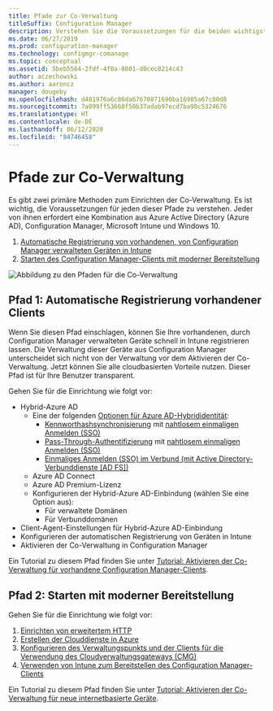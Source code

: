 ```yaml
---
title: Pfade zur Co-Verwaltung
titleSuffix: Configuration Manager
description: Verstehen Sie die Voraussetzungen für die beiden wichtigsten Methoden, wie Sie Co-Verwaltung einrichten können.
ms.date: 06/27/2019
ms.prod: configuration-manager
ms.technology: configmgr-comanage
ms.topic: conceptual
ms.assetid: 5beb5564-2fdf-4f0a-8801-d0cec8214c43
author: aczechowski
ms.author: aaroncz
manager: dougeby
ms.openlocfilehash: d481976a6c86da67670871690ba16985a67c80d8
ms.sourcegitcommit: 7a099ff53668f50b37adab97ecd7ba98c5324676
ms.translationtype: HT
ms.contentlocale: de-DE
ms.lasthandoff: 06/12/2020
ms.locfileid: "84746458"
---
```

# <a name="paths-to-co-management"></a>Pfade zur Co-Verwaltung

Es gibt zwei primäre Methoden zum Einrichten der Co-Verwaltung. Es ist wichtig, die Voraussetzungen für jeden dieser Pfade zu verstehen. Jeder von ihnen erfordert eine Kombination aus Azure Active Directory (Azure AD), Configuration Manager, Microsoft Intune und Windows 10. 

1. [Automatische Registrierung von vorhandenen, von Configuration Manager verwalteten Geräten in Intune](#bkmk_path1)  
2. [Starten des Configuration Manager-Clients mit moderner Bereitstellung](#bkmk_path2)  

![Abbildung zu den Pfaden für die Co-Verwaltung](media/co-management-paths.png)



## <a name="path-1-auto-enroll-existing-clients"></a><a name="bkmk_path1"></a>Pfad 1: Automatische Registrierung vorhandener Clients

Wenn Sie diesen Pfad einschlagen, können Sie Ihre vorhandenen, durch Configuration Manager verwalteten Geräte schnell in Intune registrieren lassen. Die Verwaltung dieser Geräte aus Configuration Manager unterscheidet sich nicht von der Verwaltung vor dem Aktivieren der Co-Verwaltung. Jetzt können Sie alle cloudbasierten Vorteile nutzen. Dieser Pfad ist für Ihre Benutzer transparent.

Gehen Sie für die Einrichtung wie folgt vor:
- Hybrid-Azure AD
    - Eine der folgenden [Optionen für Azure AD-Hybrididentität](https://docs.microsoft.com/azure/active-directory/hybrid/plan-connect-user-signin):  
       - [Kennworthashsynchronisierung](https://docs.microsoft.com/azure/active-directory/hybrid/plan-connect-user-signin#password-hash-synchronization) mit [nahtlosem einmaligen Anmelden (SSO)](https://docs.microsoft.com/azure/active-directory/hybrid/how-to-connect-sso)
       - [Pass-Through-Authentifizierung](https://docs.microsoft.com/azure/active-directory/hybrid/how-to-connect-pta) mit [nahtlosem einmaligen Anmelden (SSO)](https://docs.microsoft.com/azure/active-directory/hybrid/how-to-connect-sso)
       - [Einmaliges Anmelden (SSO) im Verbund (mit Active Directory-Verbunddienste [AD FS])](https://docs.microsoft.com/azure/active-directory/hybrid/plan-connect-user-signin#federation-that-uses-a-new-or-existing-farm-with-ad-fs-in-windows-server-2012-r2)
    - Azure AD Connect
    - Azure AD Premium-Lizenz
    - Konfigurieren der Hybrid-Azure AD-Einbindung (wählen Sie eine Option aus):
        - Für verwaltete Domänen
        - Für Verbunddomänen
- Client-Agent-Einstellungen für Hybrid-Azure AD-Einbindung
- Konfigurieren der automatischen Registrierung von Geräten in Intune
- Aktivieren der Co-Verwaltung in Configuration Manager

Ein Tutorial zu diesem Pfad finden Sie unter [Tutorial: Aktivieren der Co-Verwaltung für vorhandene Configuration Manager-Clients](tutorial-co-manage-clients.md).



## <a name="path-2-bootstrap-with-modern-provisioning"></a><a name="bkmk_path2"></a>Pfad 2: Starten mit moderner Bereitstellung

Gehen Sie für die Einrichtung wie folgt vor:

1. [Einrichten von erweitertem HTTP](../core/plan-design/hierarchy/enhanced-http.md)  
2. [Erstellen der Clouddienste in Azure](../core/servers/deploy/configure/azure-services-wizard.md)  
3. [Konfigurieren des Verwaltungspunkts und der Clients für die Verwendung des Cloudverwaltungsgateways (CMG)](../core/clients/manage/cmg/setup-cloud-management-gateway.md)  
4. [Verwenden von Intune zum Bereitstellen des Configuration Manager-Clients](how-to-prepare-Win10.md)  

Ein Tutorial zu diesem Pfad finden Sie unter [Tutorial: Aktivieren der Co-Verwaltung für neue internetbasierte Geräte](tutorial-co-manage-new-devices.md).

